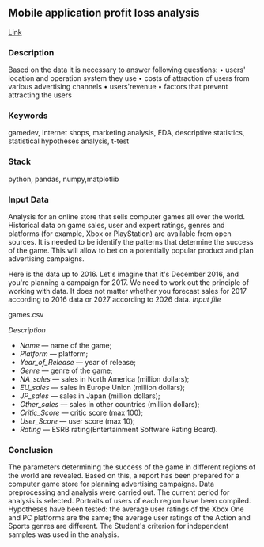 ## Mobile application profit loss analysis
[Link](https://github.com/evkis/data_analysis_science_pet/blob/main/patterns_that_determine_the_success_of_games/03_patterns_that_determine_the_success_of_games_en.ipynb)

### Description

Based on the data it is necessary to answer following questions:
• users' location and operation system they use
• costs of attraction of users from various advertising channels
• users'revenue
• factors that prevent attracting the users

### Keywords

gamedev, internet shops, marketing analysis, EDA, descriptive statistics, statistical hypotheses analysis, t-test

### Stack

python, pandas, numpy,matplotlib

### Input Data 

Analysis for  an online store that sells computer games all over the world. Historical data on game sales, user and expert ratings, genres and platforms (for example, Xbox or PlayStation) are available from open sources. It is needed to be identify the patterns that determine the success of the game. This will allow  to bet on a potentially popular product and plan advertising campaigns.

Here is the data up to 2016. Let's imagine that it's December 2016, and you're planning a campaign for 2017. We need to work out the principle of working with data. It does not matter whether you forecast sales for 2017 according to 2016 data or 2027 according to 2026 data.
*Input file*

 games.csv
 
*Description*

- *Name* — name of the game;
- *Platform* — platform;
- *Year_of_Release* — year of release;
- *Genre* — genre of the game;
- *NA_sales* — sales in North America (million dollars);
- *EU_sales* — sales in Europe Union (million dollars);
- *JP_sales* — sales in  Japan (million dollars);
- *Other_sales* — sales in other countries (million dollars);
- *Critic_Score* — critic score (max 100);
- *User_Score* — user score (max 10);
- *Rating* — ESRB rating(Entertainment Software Rating Board).

### Conclusion

The parameters determining the success of the game in different regions of the world are revealed.
Based on this, a report has been prepared for a computer game store for planning
advertising campaigns. Data preprocessing and analysis were carried out. The current
period for analysis is selected. Portraits of users of each region have been compiled.
Hypotheses have been tested: the average user ratings of the Xbox One and PC platforms are the same;
the average user ratings of the Action and Sports genres are different. The Student's criterion for independent samples was used in the analysis.
